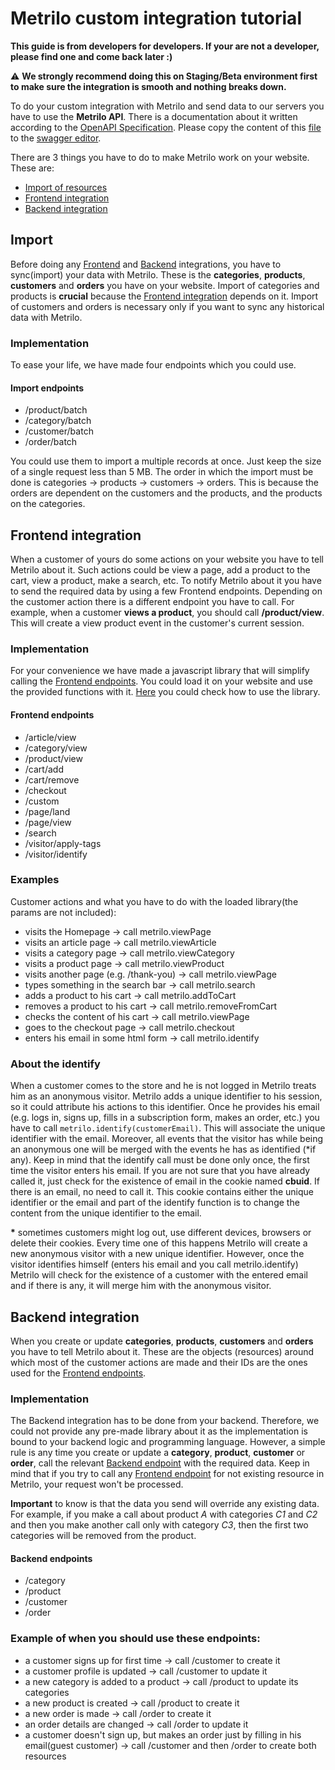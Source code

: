 

# Metrilo custom integration tutorial

**This guide is from developers for developers. If your are not a developer, please find one and come back later :)**

:warning: **We strongly recommend doing this on Staging/Beta environment first to make sure the integration is smooth and nothing breaks down.**


To do your custom integration with Metrilo and send data to our servers you have to use the **Metrilo API**. There is a documentation about it written according to the [OpenAPI Specification](https://swagger.io/docs/specification/about/). Please copy the content of this [file](metrilo_open_api_specification.yml) to the [swagger editor](https://editor.swagger.io/).

There are 3 things you have to do to make Metrilo work on your website. These are:
* [Import of resources](#import)
* [Frontend integration](#frontend-integration)
* [Backend integration](#backend-integration)

## Import
Before doing any [Frontend](#frontend-integration) and [Backend](#backend-integration) integrations, you have to sync(import) your data with Metrilo. These is the **categories**, **products**, **customers** and **orders** you have on your website. Import of categories and products is **crucial** because the [Frontend integration](#frontend-integration) depends on it. Import of customers and orders is necessary only if you want to sync any historical data with Metrilo.

### Implementation
To ease your life, we have made four endpoints which you could use.

#### Import endpoints
* /product/batch
* /category/batch
* /customer/batch
* /order/batch

You could use them to import a multiple records at once. Just keep the size of a single request less than 5 MB. The order in which the import must be done is categories -> products -> customers -> orders. This is because the orders are dependent on the customers and the products, and the products on the categories.


## Frontend integration
When a customer of yours do some actions on your website you have to tell Metrilo about it. Such actions could be view a page, add a product to the cart, view a product, make a search, etc. To notify Metrilo about it you have to send the required data by using a few Frontend endpoints. Depending on the customer action there is a different endpoint you have to call. For example, when a customer **views a product**, you should call **/product/view**. This will create a view product event in the customer's current session.

### Implementation
For your convenience we have made a javascript library that will simplify calling the [Frontend endpoints](#frontend-endpoints). You could load it on your website and use the provided functions with it. [Here](frontend_integration_library.md) you could check how to use the library.

#### Frontend endpoints
* /article/view
* /category/view
* /product/view
* /cart/add
* /cart/remove
* /checkout
* /custom
* /page/land
* /page/view
* /search
* /visitor/apply-tags
* /visitor/identify

### Examples
Customer actions and what you have to do with the loaded library(the params are not included):
* visits the Homepage -> call metrilo.viewPage
* visits an article page -> call metrilo.viewArticle
* visits a category page -> call metrilo.viewCategory
* visits a product page -> call metrilo.viewProduct
* visits another page (e.g. /thank-you) -> call metrilo.viewPage
* types something in the search bar -> call metrilo.search
* adds a product to his cart -> call metrilo.addToCart
* removes a product to his cart -> call metrilo.removeFromCart
* checks the content of his cart -> call metrilo.viewPage
* goes to the checkout page -> call metrilo.checkout
* enters his email in some html form -> call metrilo.identify

### About the identify
When a customer comes to the store and he is not logged in Metrilo treats him as an anonymous visitor. Metrilo adds a unique identifier to his session, so it could attribute his actions to this identifier. Once he provides his email (e.g. logs in, signs up, fills in a subscription form, makes an order, etc.) you have to call ```metrilo.identify(customerEmail)```. This will associate the unique identifier with the email. Moreover, all events that the visitor has while being an anonymous one will be merged with the events he has as identified (*if any). Keep in mind that the identify call must be done only once, the first time the visitor enters his email. If you are not sure that you have already called it, just check for the existence of email in the cookie named **cbuid**. If there is an email, no need to call it. This cookie contains either the unique identifier or the email and part of the identify function is to change the content  from the unique identifier to the email.

**\*** sometimes customers might log out, use different devices, browsers or delete their cookies. Every time one of this happens Metrilo will create a new anonymous visitor with a new unique identifier. However, once the visitor identifies himself (enters his email and you call metrilo.identify) Metrilo will check for the existence of a customer with the entered email and if there is any, it will merge him with the anonymous visitor.


## Backend integration
When you create or update **categories**, **products**, **customers** and **orders** you have to tell Metrilo about it. These are the objects (resources) around which most of the customer actions are made and their IDs are the ones used for the [Frontend endpoints](#frontend-endpoints).

### Implementation
The Backend integration has to be done from your backend. Therefore, we could not provide any pre-made library about it as the implementation is bound to your backend logic and programming language.
However, a simple rule is any time you create or update a **category**, **product**, **customer** or **order**, call the relevant [Backend endpoint](#backend-endpoints) with the required data. Keep in mind that if you try to call any [Frontend endpoint](#frontend-endpoints) for not existing resource in Metrilo, your request won't be processed.

**Important** to know is that the data you send will override any existing data. For example, if you make a call about product *A* with categories *C1* and *C2* and then you make another call only with category *C3*, then the first two categories will be removed from the product.

#### Backend endpoints

* /category
* /product
* /customer
* /order

### Example of when you should use these endpoints:
* a customer signs up for first time -> call /customer to create it
* a customer profile is updated -> call /customer to update it
* a new category is added to a product -> call /product to update its categories
* a new product is created -> call /product to create it
* a new order is made -> call /order to create it
* an order details are changed -> call /order to update it
* a customer doesn't sign up, but makes an order just by filling in his email(guest customer) -> call /customer and then /order to create both resources
